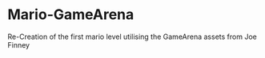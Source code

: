 # Mario-GameArena
Re-Creation of the first mario level utilising the GameArena assets from Joe Finney
